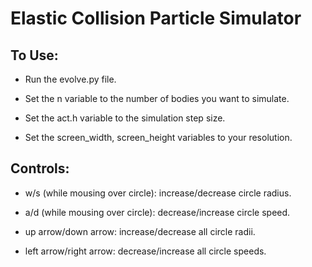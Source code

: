 # Elastic Collision Particle Simulator
## To Use: 

* Run the evolve.py file.  

* Set the n variable to the number of bodies you want to simulate.

* Set the act.h variable to the simulation step size.

* Set the screen_width, screen_height variables to your resolution. 

## Controls:
* w/s (while mousing over circle): increase/decrease circle radius.

* a/d (while mousing over circle): decrease/increase circle speed.

* up arrow/down arrow: increase/decrease all circle radii.

* left arrow/right arrow: decrease/increase all circle speeds.

